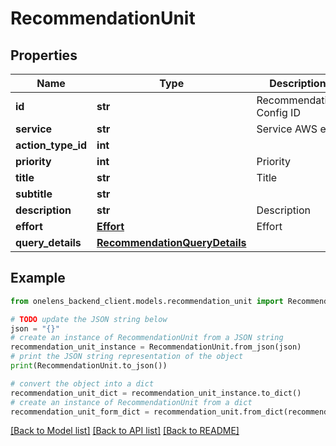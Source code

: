 # RecommendationUnit


## Properties

Name | Type | Description | Notes
------------ | ------------- | ------------- | -------------
**id** | **str** | Recommendation Config ID | 
**service** | **str** | Service AWS etc. | 
**action_type_id** | **int** |  | [optional] 
**priority** | **int** | Priority | 
**title** | **str** | Title | 
**subtitle** | **str** |  | [optional] 
**description** | **str** | Description | 
**effort** | [**Effort**](Effort.md) | Effort | 
**query_details** | [**RecommendationQueryDetails**](RecommendationQueryDetails.md) |  | 

## Example

```python
from onelens_backend_client.models.recommendation_unit import RecommendationUnit

# TODO update the JSON string below
json = "{}"
# create an instance of RecommendationUnit from a JSON string
recommendation_unit_instance = RecommendationUnit.from_json(json)
# print the JSON string representation of the object
print(RecommendationUnit.to_json())

# convert the object into a dict
recommendation_unit_dict = recommendation_unit_instance.to_dict()
# create an instance of RecommendationUnit from a dict
recommendation_unit_form_dict = recommendation_unit.from_dict(recommendation_unit_dict)
```
[[Back to Model list]](../README.md#documentation-for-models) [[Back to API list]](../README.md#documentation-for-api-endpoints) [[Back to README]](../README.md)


